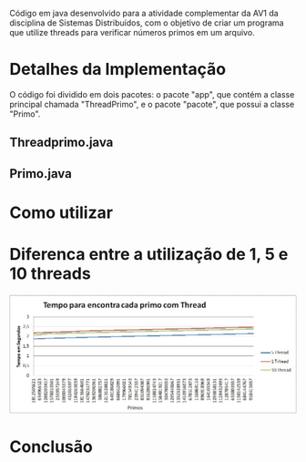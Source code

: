 Código em java desenvolvido para a atividade complementar da AV1 da disciplina de Sistemas Distribuídos, com o objetivo de criar um programa que utilize threads para verificar números primos em um arquivo.

# Detalhes da Implementação
O código foi dividido em dois pacotes: o pacote "app", que contém a classe principal chamada "ThreadPrimo", e o pacote "pacote", que possui a classe "Primo".

## Threadprimo.java

## Primo.java

# Como utilizar

# Diferenca entre a utilização de 1, 5 e 10 threads
![Gráfico de comparação](https://github.com/ccasmmjr/Pararelismo/blob/main/Grafico.jpeg)

# Conclusão
